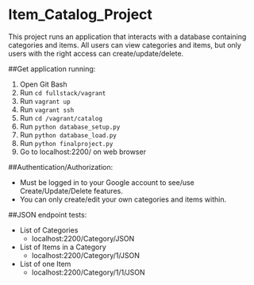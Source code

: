 # Item_Catalog_Project
This project runs an application that interacts with a database containing categories and items. All users can view categories and items, but only users with the right access can create/update/delete.

##Get application running:
1. Open Git Bash
2. Run ```cd fullstack/vagrant```
3. Run ```vagrant up```
4. Run ```vagrant ssh```
5. Run ```cd /vagrant/catalog```
6. Run ```python database_setup.py```
7. Run ```python database_load.py```
8. Run ```python finalproject.py```
9. Go to localhost:2200/ on web browser

##Authentication/Authorization:
* Must be logged in to your Google account to see/use Create/Update/Delete features.
* You can only create/edit your own categories and items within.

##JSON endpoint tests:
* List of Categories
  * localhost:2200/Category/JSON
* List of Items in a Category
  * localhost:2200/Category/1/JSON
* List of one Item
  * localhost:2200/Category/1/1/JSON
